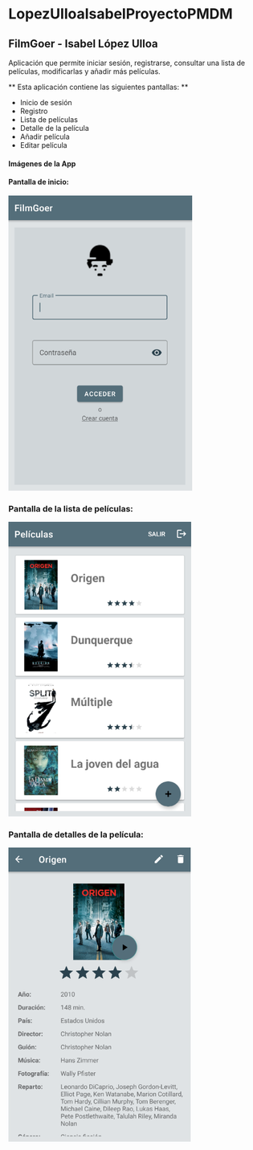 # LopezUlloaIsabelProyectoPMDM

## FilmGoer - Isabel López Ulloa

Aplicación que permite iniciar sesión, registrarse, consultar una lista de películas, modificarlas y
añadir más películas.

** Esta aplicación contiene las siguientes pantallas: **

- Inicio de sesión
- Registro
- Lista de películas
- Detalle de la película
- Añadir película
- Editar película

#### Imágenes de la App

#### Pantalla de inicio:
![Imagen pantalla login](https://github.com/galandiel/LopezUlloaIsabelProyectoPMDM/blob/main/images/inicio.png)

### Pantalla de la lista de películas:
![Imagen pantalla películas](https://github.com/galandiel/LopezUlloaIsabelProyectoPMDM/blob/main/images/listaPeliculas.png)

### Pantalla de detalles de la película:
![Imagen pantalla detalles](https://github.com/galandiel/LopezUlloaIsabelProyectoPMDM/blob/main/images/peliculaDetalle.png)

